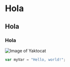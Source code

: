 # Hola 
## Hola
### Hola

![Image of Yaktocat](https://octodex.github.com/images/yaktocat.png)

``` javascript
var myVar = "Hello, world!";
```
